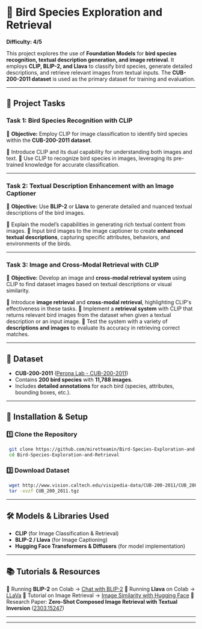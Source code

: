 # 🦜 Bird Species Exploration and Retrieval

**Difficulty: 4/5**

This project explores the use of **Foundation Models** for **bird species recognition, textual description generation, and image retrieval**. It employs **CLIP, BLIP-2, and Llava** to classify bird species, generate detailed descriptions, and retrieve relevant images from textual inputs. The **CUB-200-2011 dataset** is used as the primary dataset for training and evaluation.

---

## 🚀 Project Tasks

### **Task 1: Bird Species Recognition with CLIP**
📌 **Objective:** Employ CLIP for image classification to identify bird species within the **CUB-200-2011 dataset**.

🔹 Introduce CLIP and its dual capability for understanding both images and text.
🔹 Use CLIP to recognize bird species in images, leveraging its pre-trained knowledge for accurate classification.

---

### **Task 2: Textual Description Enhancement with an Image Captioner**
📌 **Objective:** Use **BLIP-2** or **Llava** to generate detailed and nuanced textual descriptions of the bird images.

🔹 Explain the model’s capabilities in generating rich textual content from images.
🔹 Input bird images to the image captioner to create **enhanced textual descriptions**, capturing specific attributes, behaviors, and environments of the birds.

---

### **Task 3: Image and Cross-Modal Retrieval with CLIP**
📌 **Objective:** Develop an image and **cross-modal retrieval system** using CLIP to find dataset images based on textual descriptions or visual similarity.

🔹 Introduce **image retrieval** and **cross-modal retrieval**, highlighting CLIP's effectiveness in these tasks.
🔹 Implement a **retrieval system** with CLIP that returns relevant bird images from the dataset when given a textual description or an input image.
🔹 Test the system with a variety of **descriptions and images** to evaluate its accuracy in retrieving correct matches.

---

## 📂 Dataset
- **CUB-200-2011** ([Perona Lab - CUB-200-2011](http://www.vision.caltech.edu/visipedia/CUB-200-2011.html))
- Contains **200 bird species** with **11,788 images**.
- Includes **detailed annotations** for each bird (species, attributes, bounding boxes, etc.).

---

## 🔧 Installation & Setup

### **1️⃣ Clone the Repository**
```bash
 git clone https://github.com/miretteamin/Bird-Species-Exploration-and-Retrieval.git
 cd Bird-Species-Exploration-and-Retrieval
```

<!-- ### **2️⃣ Install Dependencies**
```bash
 pip install torch torchvision transformers diffusers datasets
``` -->

### **3️⃣ Download Dataset**
```bash
 wget http://www.vision.caltech.edu/visipedia-data/CUB-200-2011/CUB_200_2011.tgz
 tar -xvzf CUB_200_2011.tgz
```

---

## 🛠️ Models & Libraries Used

- **CLIP** (for Image Classification & Retrieval)
- **BLIP-2 / Llava** (for Image Captioning)
- **Hugging Face Transformers & Diffusers** (for model implementation)

---

## 📚 Tutorials & Resources

🔹 Running **BLIP-2** on Colab → [Chat with BLIP-2](https://huggingface.co/spaces/Salesforce/BLIP-2)
🔹 Running **Llava** on Colab → [LLaVa](https://github.com/haotian-liu/LLaVA)
🔹 Tutorial on Image Retrieval → [Image Similarity with Hugging Face](https://huggingface.co/blog/image-similarity)
🔹 Research Paper: **Zero-Shot Composed Image Retrieval with Textual Inversion** ([2303.15247](https://arxiv.org/abs/2303.15247))

---

<!-- ## 📌 Future Work
- Implement **text-to-image generation** using **Stable Diffusion** to reconstruct birds from descriptions.
- Fine-tune **CLIP on CUB-200-2011** for improved retrieval accuracy.
- Explore **GAN-based image enhancement** to refine generated images.

---

## 🤝 Contributing
Contributions are welcome! Feel free to submit **issues**, **pull requests**, or suggest improvements. -->

---

<!-- ## 📜 License
This project is licensed under the **MIT License**. -->
